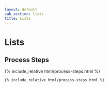 ```yaml
---
layout: default
sub_section: lists
title: Lists
---
```


# Lists

## Process Steps

<div class="site-c-showcase">
{% include_relative html/process-steps.html %}
</div>

```html
{% include_relative html/process-steps.html %}
```